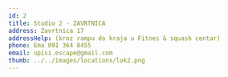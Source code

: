 ```yaml
---
id: 2
title: Studio 2 - ZAVRTNICA
address: Zavrtnica 17
addressHelp: (kroz rampu do kraja u Fitnes & squash centar)
phone: Ema 091 364 8455
email: upisi.escape@gmail.com
thumb: ../../images/locations/lok2.png
---
```

